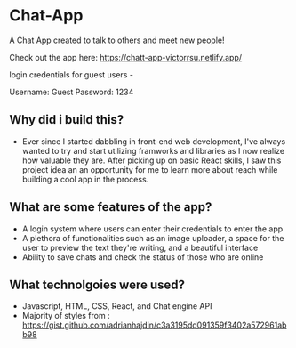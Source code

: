 # Chat-App
A Chat App created to talk to others and meet new people!

Check out the app here: https://chatt-app-victorrsu.netlify.app/

login credentials for guest users - 

Username: Guest
Password: 1234

## Why did i build this?
- Ever since I started dabbling in front-end web development, I've always wanted to try and start utilizing 
framworks and libraries as I now realize how valuable they are. After picking up on basic React skills, I saw
this project idea an an opportunity for me to learn more about reach while building a cool app in the process.

## What are some features of the app?
- A login system where users can enter their credentials to enter the app 
- A plethora of functionalities such as an image uploader, a space for the user to preview the text they're writing, and a beautiful interface
- Ability to save chats and check the status of those who are online

## What technolgoies were used?
- Javascript, HTML, CSS, React, and Chat engine API
- Majority of styles from : https://gist.github.com/adrianhajdin/c3a3195dd091359f3402a572961abb98
